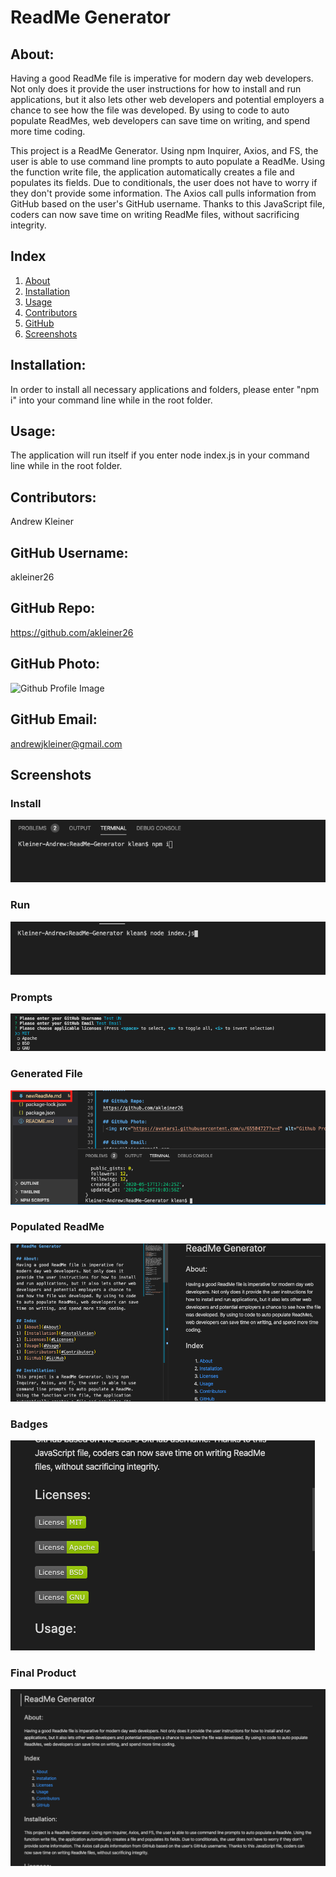 # ReadMe Generator

## About:
Having a good ReadMe file is imperative for modern day web developers. Not only does it provide the user instructions for how to install and run applications, but it also lets other web developers and potential employers a chance to see how the file was developed. By using to code to auto populate ReadMes, web developers can save time on writing, and spend more time coding.

This project is a ReadMe Generator. Using npm Inquirer, Axios, and FS, the user is able to use command line prompts to auto populate a ReadMe. Using the function write file, the application automatically creates a file and populates its fields. Due to conditionals, the user does not have to worry if they don't provide some information. The Axios call pulls information from GitHub based on the user's GitHub username. Thanks to this JavaScript file, coders can now save time on writing ReadMe files, without sacrificing integrity.

## Index
1) [About](#About)
1) [Installation](#Installation)
2) [Usage](#Usage)
3) [Contributors](#Contributors)
4) [GitHub](#GitHub)
5) [Screenshots](#Screenshots)

## Installation:
In order to install all necessary applications and folders, please enter "npm i" into your command line while in the root folder.

## Usage:
The application will run itself if you enter node index.js in your command line while in the root folder.

## Contributors:
Andrew Kleiner

## GitHub Username:
akleiner26

## GitHub Repo:
https://github.com/akleiner26

## GitHub Photo:
 <img src="https://avatars1.githubusercontent.com/u/65504727?v=4" alt="Github Profile Image">

## GitHub Email:
andrewjkleiner@gmail.com

## Screenshots
### Install
<img src = "./assets/screenshots/install.png" alt = "Install Screenshot">

### Run
<img src = "./assets/screenshots/runFile.png" alt = "Run File Screenshot">

###  Prompts
<img src = "./assets/screenshots/prompts.png" alt = "Prompts Screenshot">

### Generated File
<img src = "./assets/screenshots/generatedFile.png" alt = "Generated File Screenshot">

### Populated ReadMe
<img src = "./assets/screenshots/populatedReadMe.png" alt = "Populated ReadMe Screenshot">

### Badges
<img src = "./assets/screenshots/badges.png" alt = "Badges Screenshot">

### Final Product
<img src = "./assets/screenshots/finalProduct.png" alt = "Final Product">





